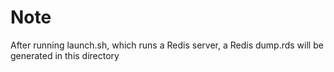 # Note
After running launch.sh, which runs a Redis server, a Redis dump.rds will be generated in this directory